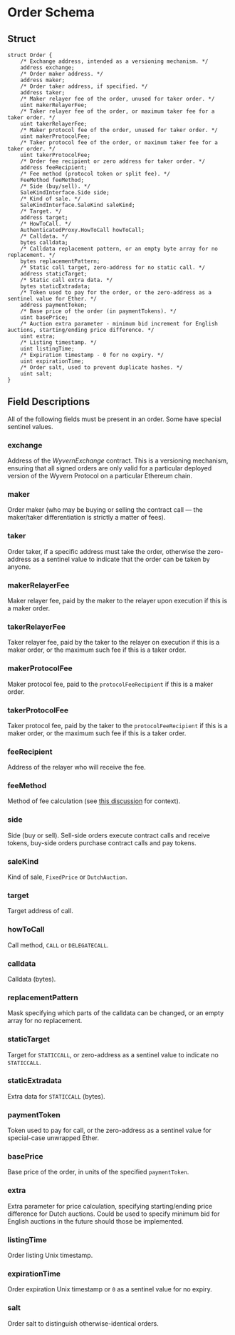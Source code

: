 # Order Schema

## Struct
```solidity
struct Order {
	/* Exchange address, intended as a versioning mechanism. */
	address exchange;
	/* Order maker address. */
	address maker;
	/* Order taker address, if specified. */
	address taker;
	/* Maker relayer fee of the order, unused for taker order. */
	uint makerRelayerFee;
	/* Taker relayer fee of the order, or maximum taker fee for a taker order. */
	uint takerRelayerFee;
	/* Maker protocol fee of the order, unused for taker order. */
	uint makerProtocolFee;
	/* Taker protocol fee of the order, or maximum taker fee for a taker order. */
	uint takerProtocolFee;
	/* Order fee recipient or zero address for taker order. */
	address feeRecipient;
	/* Fee method (protocol token or split fee). */
	FeeMethod feeMethod;
	/* Side (buy/sell). */
	SaleKindInterface.Side side;
	/* Kind of sale. */
	SaleKindInterface.SaleKind saleKind;
	/* Target. */
	address target;
	/* HowToCall. */
	AuthenticatedProxy.HowToCall howToCall;
	/* Calldata. */
	bytes calldata;
	/* Calldata replacement pattern, or an empty byte array for no replacement. */
	bytes replacementPattern;
	/* Static call target, zero-address for no static call. */
	address staticTarget;
	/* Static call extra data. */
	bytes staticExtradata;
	/* Token used to pay for the order, or the zero-address as a sentinel value for Ether. */
	address paymentToken;
	/* Base price of the order (in paymentTokens). */
	uint basePrice;
	/* Auction extra parameter - minimum bid increment for English auctions, starting/ending price difference. */
	uint extra;
	/* Listing timestamp. */
	uint listingTime;
	/* Expiration timestamp - 0 for no expiry. */
	uint expirationTime;
	/* Order salt, used to prevent duplicate hashes. */
	uint salt;
}
```

## Field Descriptions
All of the following fields must be present in an order. Some have special sentinel values.
### exchange
Address of the *WyvernExchange* contract. This is a versioning mechanism, ensuring that all signed orders are only valid for a particular deployed version of the Wyvern Protocol on a particular Ethereum chain.
### maker
Order maker (who may be buying or selling the contract call — the maker/taker differentiation is strictly a matter of fees).
### taker
Order taker, if a specific address must take the order, otherwise the zero-address as a sentinel value to indicate that the order can be taken by anyone.
### makerRelayerFee
Maker relayer fee, paid by the maker to the relayer upon execution if this is a maker order.
### takerRelayerFee
Taker relayer fee, paid by the taker to the relayer on execution if this is a maker order, or the maximum such fee if this is a taker order.
### makerProtocolFee
Maker protocol fee, paid to the `protocolFeeRecipient` if this is a maker order.
### takerProtocolFee
Taker protocol fee, paid by the taker to the `protocolFeeRecipient` if this is a maker order, or the maximum such fee if this is a taker order.
### feeRecipient
Address of the relayer who will receive the fee.
### feeMethod
Method of fee calculation (see [this discussion](https://github.com/ProjectWyvern/WDPs/issues/6) for context).
### side
Side (buy or sell). Sell-side orders execute contract calls and receive tokens, buy-side orders purchase contract calls and pay tokens.
### saleKind
Kind of sale, `FixedPrice` or `DutchAuction`.
### target
Target address of call.
### howToCall
Call method, `CALL` or `DELEGATECALL`.
### calldata
Calldata (bytes).
### replacementPattern
Mask specifying which parts of the calldata can be changed, or an empty array for no replacement.
### staticTarget
Target for `STATICCALL`, or zero-address as a sentinel value to indicate no `STATICCALL`.
### staticExtradata
Extra data for `STATICCALL` (bytes).
### paymentToken
Token used to pay for call, or the zero-address as a sentinel value for special-case unwrapped Ether.
### basePrice
Base price of the order, in units of the specified `paymentToken`.
### extra
Extra parameter for price calculation, specifying starting/ending price difference for Dutch auctions. Could be used to specify minimum bid for English auctions in the future should those be implemented.
### listingTime
Order listing Unix timestamp.
### expirationTime
Order expiration Unix timestamp or `0` as a sentinel value for no expiry.
### salt
Order salt to distinguish otherwise-identical orders.
